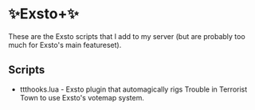 # :sparkles:Exsto+:sparkles:

These are the Exsto scripts that I add to my server (but are probably too much for Exsto's main featureset).

## Scripts

* ttthooks.lua - Exsto plugin that automagically rigs Trouble in Terrorist Town to use Exsto's votemap system.
